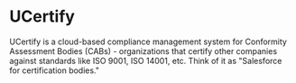 # UCertify

UCertify is a cloud-based compliance management system for Conformity Assessment Bodies (CABs) - organizations that certify other companies against standards like ISO 9001, ISO 14001, etc. Think of it as "Salesforce for certification bodies."
